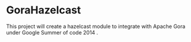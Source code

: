 GoraHazelcast
=============

This project will create a hazelcast module to integrate with Apache Gora under Google Summer of code 2014 .
